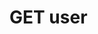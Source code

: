 #  GET user

<api-endpoint openapi-path="../../api/backend_flashpomo-openapi.yaml" method="GET" endpoint="/user"/>